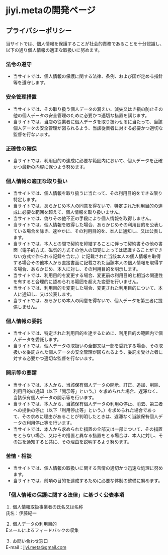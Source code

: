 # jiyi.metaの開発ページ
## プライバシーポリシー
当サイトでは、個人情報を保護することが社会的責務であることを十分認識し、以下の通り個人情報の適正な取扱いに努めます。  

### 法令の遵守  
- 当サイトでは、個人情報の保護に関する法律、条例、および国が定める指針等を遵守します。  

### 安全管理措置  
- 当サイトでは、その取り扱う個人データの漏えい、滅失又はき損の防止その他の個人データの安全管理のために必要かつ適切な措置を講じます。  
- 当サイトでは、当店の従業者に個人データを取り扱わせるに当たって、当該個人データの安全管理が図られるよう、当該従業者に対する必要かつ適切な監督を行ないます。  

### 正確性の確保  
- 当サイトでは、利用目的の達成に必要な範囲内において、個人データを正確かつ最新の内容に保つよう努めます。  

### 個人情報の適正な取り扱い  
- 当サイトでは、個人情報を取り扱うに当たって、その利用目的をできる限り特定します。  
- 当サイトでは、あらかじめ本人の同意を得ないで、特定された利用目的の達成に必要な範囲を超えて、個人情報を取り扱いません。  
- 当サイトでは、偽りその他不正の手段により個人情報を取得しません。  
- 当サイトでは、個人情報を取得した場合、あらかじめその利用目的を公表している場合を除き、速やかに、その利用目的を、本人に通知し、又は公表します。  
- 当サイトでは、本人との間で契約を締結することに伴って契約書その他の書面（電子的方式、磁気的方式その他人の知覚によっては認識することができない方式で作られる記録を含む。）に記載された当該本人の個人情報を取得する場合その他本人から直接書面に記載された当該本人の個人情報を取得する場合、あらかじめ、本人に対し、その利用目的を明示します。  
- 当サイトでは、利用目的を変更する場合、変更前の利用目的と相当の関連性を有すると合理的に認められる範囲を超えた変更を行いません。  
- 当サイトでは、利用目的を変更した場合、変更された利用目的について、本人に通知し、又は公表します。  
- 当サイトでは、あらかじめ本人の同意を得ないで、個人データを第三者に提供しません。  

### 個人情報の委託  
- 当サイトでは、特定された利用目的を達するために、利用目的の範囲内で個人データを委託します。  
- 当サイトでは、個人データの取扱いの全部又は一部を委託する場合、その取扱いを委託された個人データの安全管理が図られるよう、委託を受けた者に対する必要かつ適切な監督を行ないます。  

### 開示等の要請  
- 当サイトでは、本人から、当該保有個人データの開示、訂正、追加、削除、利用目的の通知（以下「開示等」という。）を求められた場合、遅滞なく、当該保有個人データの開示等を行います。  
- 当サイトでは、本人から、当該保有個人データの利用の停止、消去、第三者への提供の停止（以下「利用停止等」という。）を求められた場合であって、その求めに理由があることが判明したときは、遅滞なく当該保有個人データの利用停止等を行います。  
- 当サイトでは、本人から求められた措置の全部又は一部について、その措置をとらない場合、又はその措置と異なる措置をとる場合は、本人に対し、その旨を通知すると共に、その理由を説明するよう努めます。  

### 苦情・相談  
- 当サイトでは、個人情報の取扱いに関する苦情の適切かつ迅速な処理に努めます。  
- 当サイトでは、前項の目的を達成するために必要な体制の整備に努めます。  

### 「個人情報の保護に関する法律」に基づく公表事項  
１. 個人情報取扱事業者の氏名又は名称  
  氏名：伊藤紀一  

２. 個人データの利用目的  
  Eメールによるフィードバックの収集  

３. お問い合わせ窓口  
  E-mail：jiyi.meta@gmail.com
